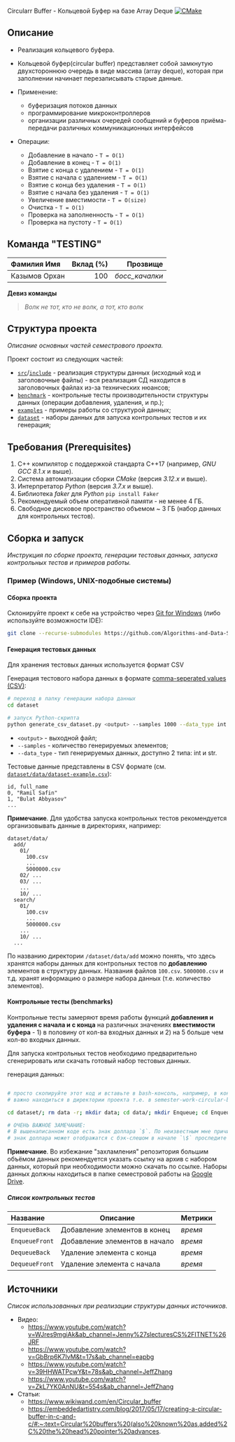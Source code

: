 Circularr Buffer - Кольцевой Буфер на базе Array Deque
[![CMake](https://github.com/Algorithms-and-Data-Structures-2021/semester-work-circular-buffer/actions/workflows/cmake.yml/badge.svg?branch=main)](https://github.com/Algorithms-and-Data-Structures-2021/semester-work-circular-buffer/actions/workflows/cmake.yml)


## Описание

- Реализация кольцевого буфера. 
- Кольцевой буфер(circular buffer) представляет собой замкнутую двухстороннюю очередь в виде массива (array deque), которая при заполнении начинает перезаписывать старые данные.
- Применение:
  - буферизация потоков данных
  - программирование микроконтроллеров
  - организации различных очередей сообщений и буферов приёма-передачи различных коммуникационных интерфейсов

- Операции:
  - Добавление в начало - `Т = О(1)`
  - Добавление в конец - `Т = О(1)`
  - Взятие с конца с удалением - `Т = О(1)`
  - Взятие с начала с удалением - `Т = О(1)`
  - Взятие с конца без удаления - `Т = О(1)`
  - Взятие с начала без удаления - `Т = О(1)`
  - Увеличение вместимости - `Т = О(size)`
  - Очистка - `Т = О(1)`
  - Проверка на заполненность - `Т = О(1)`
  - Проверка на пустоту - `Т = О(1)`

## Команда "TESTING"

| Фамилия Имя     | Вклад (%) | Прозвище              |
| :---            |   ---:    |  ---:                 |
| Казымов Орхан   | 100       |  _босс_качалки_       |

**Девиз команды**
> _Волк не тот, кто не волк, а тот, кто волк_

## Структура проекта

_Описание основных частей семестрового проекта._

Проект состоит из следующих частей:

- [`src`](src)/[`include`](include) - реализация структуры данных (исходный код и заголовочные файлы) - вся реализация СД находится в заголовочных файлах из-за технических нюансов;
- [`benchmark`](benchmark) - контрольные тесты производительности структуры данных (операции добавления, удаления, и пр.);
- [`examples`](examples) - примеры работы со структурой данных;
- [`dataset`](dataset) - наборы данных для запуска контрольных тестов и их генерация;

## Требования (Prerequisites)

1. С++ компилятор c поддержкой стандарта C++17 (например, _GNU GCC 8.1.x_ и выше).
2. Система автоматизации сборки _CMake_ (версия _3.12.x_ и выше).
3. Интерпретатор _Python_ (версия _3.7.x_ и выше).
4. Библиотека _faker_ для _Python_ `pip install Faker`
5. Рекомендуемый объем оперативной памяти - не менее 4 ГБ.
6. Свободное дисковое пространство объемом ~ 3 ГБ (набор данных для контрольных тестов).

## Сборка и запуск

_Инструкция по сборке проекта, генерации тестовых данных, запуска контрольных тестов и примеров работы._

### Пример (Windows, UNIX-подобные системы)

#### Сборка проекта

Склонируйте проект к себе на устройство через [Git for Windows](https://gitforwindows.org/) (либо используйте
возможности IDE):

```bash
git clone --recurse-submodules https://github.com/Algorithms-and-Data-Structures-2021/semester-work-circular-buffer.git
```

#### Генерация тестовых данных

Для хранения тестовых данных используется формат CSV

Генерация тестового набора данных в
формате [comma-seperated values (CSV)](https://en.wikipedia.org/wiki/Comma-separated_values):

```bash
# переход в папку генерации набора данных
cd dataset

# запуск Python-скрипта
python generate_csv_dataset.py <output> --samples 1000 --data_type int
```

- `<output>` - выходной файл;
- `--samples` - количество генерируемых элементов;
- `--data_type` - тип генерируемых данных, доступно 2 типа: int и str.

Тестовые данные представлены в CSV формате (см.
[`dataset/data/dataset-example.csv`](dataset/data/dataset-example.csv)):

```csv
id, full_name
0, "Ramil Safin"
1, "Bulat Abbyasov"
...
```

**Примечание**. Для удобства запуска контрольных тестов рекомендуется организовывать данные в директориях, например:

```shell
dataset/data/
  add/
    01/
      100.csv
      ...
      5000000.csv
    02/ ...
    03/ ...
    ...
    10/ ...
  search/
    01/
      100.csv
      ...
      5000000.csv
    ...
    10/ ...
  ...
```

По названию директории `/dataset/data/add` можно понять, что здесь хранятся наборы данных для контрольных тестов по
**добавлению** элементов в структуру данных. Названия файлов `100.csv`. `5000000.csv` и т.д. хранят информацию о размере набора данных (т.е. количество элементов). 

#### Контрольные тесты (benchmarks)
 Контрольные тесты замеряют время работы функций **добавления и удаления с начала и с конца** на различных значениях **вместимости буфера** - 1) в половину от кол-ва входных данных и 2) на 5 больше чем кол-во входных данных. 

Для запуска контрольных тестов необходимо предварительно сгенерировать или скачать готовый набор тестовых данных.

генерация данных:
```bash

# просто скопируйте этот код и вставьте в bash-консоль, например, в консоль clion
# важно находиться в директории проекта т.е. в semester-work-circular-buffer

cd dataset/; rm data -r; mkdir data; cd data/; mkdir Enqueue; cd Enqueue/; mkdir int; cd int/; for i in {01..10}; do mkdir $i; done; cd ../../../; for ((samples = 100; samples < 1000001; samples *= 10)); do for path_ in data/Enqueue/int/{01..10}/; do python generate_csv_dataset.py "$path_$samples.csv" --samples $samples; done; done; for ((samples = 500; samples < 5000001; samples *= 10)); do for path_ in data/Enqueue/int/{01..10}/; do python generate_csv_dataset.py "$path_$samples.csv" --samples $samples; done; done; cd ../;

# ОЧЕНЬ ВАЖНОЕ ЗАМЕЧАНИЕ:
# В вышенаписанном коде есть знак доллара `$`. По неизвестным мне причинам, если смотреть на файл README.md в Clion, 
# знак доллара может отображатся с бэк-слешом в начале `\$` проследите чтобы при копировании кода перед знаком доллара не было бэк-слеша

```

**Примечание**. Во избежание "захламления" репозитория большим объёмом данных рекомендуется указать ссылку на архив с
набором данных, который при необходимости можно скачать по ссылке. Наборы данных должны находиться в папке семестровой
работы на [Google Drive](https://drive.google.com/drive/folders/1h1ojX6_vL8X1GczpKUUJCW6cxpVAbDCz?usp=sharing).

##### Список контрольных тестов

| Название                  | Описание                                | Метрики         |
| :---                      | ---                                     | :---            |
| `EnqueueBack`             | Добавление элементов в конец            | _время_         |
| `EnqueueFront`            | Добавление элементов в начало           | _время_         |
| `DequeueBack`             | Удаление элемента с конца               | _время_         |
| `DequeueFront`            | Удаление элемента с начала              | _время_         |


## Источники

_Список использованных при реализации структуры данных источников._

- Видео:
  - https://www.youtube.com/watch?v=WJres9mgiAk&ab_channel=Jenny%27slecturesCS%2FITNET%26JRF
  - https://www.youtube.com/watch?v=GbBrp6K7IvM&t=17s&ab_channel=eapbg
  - https://www.youtube.com/watch?v=39HHWATPcwY&t=78s&ab_channel=JeffZhang
  - https://www.youtube.com/watch?v=ZkL7YK0AnNU&t=554s&ab_channel=JeffZhang
- Статьи:
  - https://www.wikiwand.com/en/Circular_buffer
  - https://embeddedartistry.com/blog/2017/05/17/creating-a-circular-buffer-in-c-and-c/#:~:text=Circular%20buffers%20(also%20known%20as,added%2C%20the%20head%20pointer%20advances.
